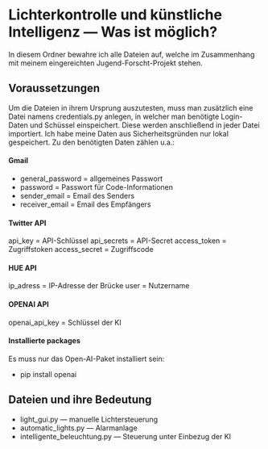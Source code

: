 # Lichterkontrolle und künstliche Intelligenz — Was ist möglich?

In diesem Ordner bewahre ich alle Dateien auf, welche im Zusammenhang mit meinem eingereichten Jugend-Forscht-Projekt stehen.

## Voraussetzungen
Um die Dateien in ihrem Ursprung auszutesten, muss man zusätzlich eine Datei namens credentials.py anlegen, in welcher man benötigte Login-Daten und Schüssel einspeichert. Diese werden anschließend in jeder Datei importiert. Ich habe meine Daten aus Sicherheitsgründen nur lokal gespeichert.
Zu den benötigten Daten zählen u.a.:

#### Gmail
- general_password = allgemeines Passwort
- password = Passwort für Code-Informationen
- sender_email = Email des Senders
- receiver_email = Email des Empfängers
#### Twitter API
api_key = API-Schlüssel
api_secrets = API-Secret
access_token = Zugriffstoken
access_secret = Zugriffscode
#### HUE API
ip_adress = IP-Adresse der Brücke
user = Nutzername
#### OPENAI API
openai_api_key = Schlüssel der KI

#### Installierte packages
Es muss nur das Open-AI-Paket installiert sein:
- pip install openai

## Dateien und ihre Bedeutung
- light_gui.py — manuelle Lichtersteuerung
- automatic_lights.py — Alarmanlage
- intelligente_beleuchtung.py — Steuerung unter Einbezug der KI
